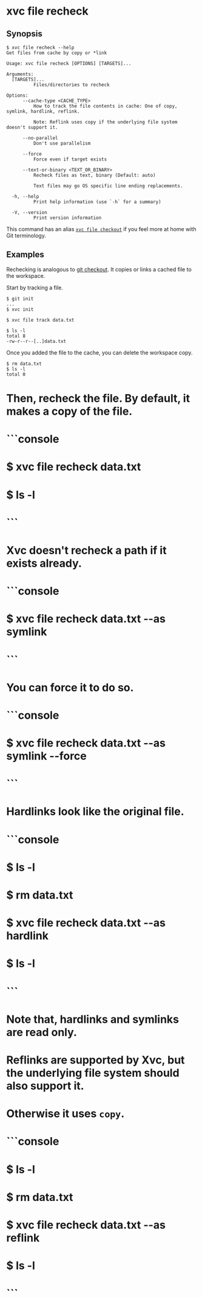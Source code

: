 # xvc file recheck

## Synopsis

```console
$ xvc file recheck --help
Get files from cache by copy or *link

Usage: xvc file recheck [OPTIONS] [TARGETS]...

Arguments:
  [TARGETS]...
          Files/directories to recheck

Options:
      --cache-type <CACHE_TYPE>
          How to track the file contents in cache: One of copy, symlink, hardlink, reflink.
          
          Note: Reflink uses copy if the underlying file system doesn't support it.

      --no-parallel
          Don't use parallelism

      --force
          Force even if target exists

      --text-or-binary <TEXT_OR_BINARY>
          Recheck files as text, binary (Default: auto)
          
          Text files may go OS specific line ending replacements.

  -h, --help
          Print help information (use `-h` for a summary)

  -V, --version
          Print version information

```


This command has an alias [`xvc file checkout`](/ref/xvc-file-checkout.md) if you feel more at home with Git terminology.

## Examples

Rechecking is analogous to [git checkout](https://git-scm.com/docs/git-checkout). 
It copies or links a cached file to the workspace. 


Start by tracking a file. 

```console
$ git init
...
$ xvc init

$ xvc file track data.txt

$ ls -l
total 8
-rw-r--r--[..]data.txt

```

Once you added the file to the cache, you can delete the workspace copy.


```console
$ rm data.txt
$ ls -l
total 0

```

# Then, recheck the file. By default, it makes a copy of the file.
# 
# ```console
# $ xvc file recheck data.txt
# $ ls -l
# ```
# 
# Xvc doesn't recheck a path if it exists already.
# 
# ```console
# $ xvc file recheck data.txt --as symlink
# ```
# 
# You can force it to do so.
# 
# ```console
# $ xvc file recheck data.txt --as symlink --force
# ```
# 
# Hardlinks look like the original file. 
# 
# ```console
# $ ls -l
# $ rm data.txt
# $ xvc file recheck data.txt --as hardlink
# $ ls -l
# ```
# 
# Note that, hardlinks and symlinks are read only. 
# 
# Reflinks are supported by Xvc, but the underlying file system should also support it. 
# Otherwise it uses `copy`. 
# 
# ```console
# $ ls -l
# $ rm data.txt
# $ xvc file recheck data.txt --as reflink
# $ ls -l
# ```
